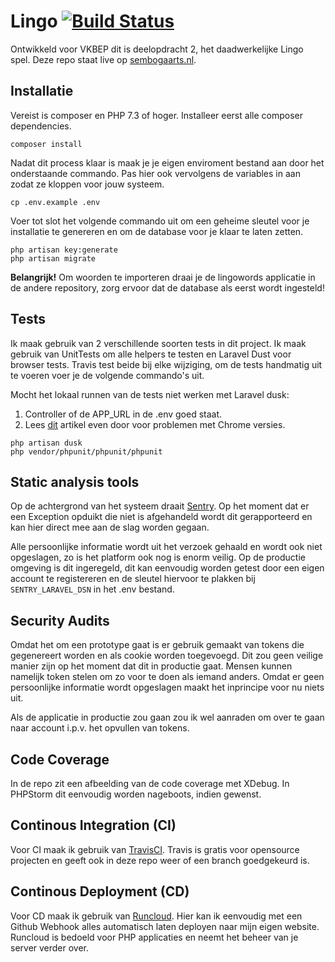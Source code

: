 # Lingo [![Build Status](https://travis-ci.org/sembogaarts/lingogame.svg?branch=master)](https://travis-ci.org/sembogaarts/lingogame)
Ontwikkeld voor VKBEP dit is deelopdracht 2, het daadwerkelijke Lingo spel. Deze repo staat live op [sembogaarts.nl](http://lingo.sembogaarts.nl).

## Installatie
Vereist is composer en PHP 7.3 of hoger. Installeer eerst alle composer dependencies.

```$xslt
composer install
```

Nadat dit process klaar is maak je je eigen enviroment bestand aan door het onderstaande commando. Pas hier ook vervolgens de variables in aan zodat ze kloppen voor jouw systeem.

```$xslt
cp .env.example .env
```

Voer tot slot het volgende commando uit om een geheime sleutel voor je installatie te genereren en om de database voor je klaar te laten zetten.


```$xslt
php artisan key:generate
php artisan migrate
```

**Belangrijk!** Om woorden te importeren draai je de lingowords applicatie in de andere repository, zorg ervoor dat de database als eerst wordt ingesteld!

## Tests
Ik maak gebruik van 2 verschillende soorten tests in dit project. Ik maak gebruik van UnitTests om alle helpers te testen en Laravel Dust voor browser tests. Travis test beide bij elke wijziging, om de tests handmatig uit te voeren voer je de volgende commando's uit.

Mocht het lokaal runnen van de tests niet werken met Laravel dusk:

1. Controller of de APP_URL in de .env goed staat.
2. Lees [dit](https://ohseemedia.com/posts/laravel-dusk-error-chrome-version-must-be-between-70-and-73/) artikel even door voor problemen met Chrome versies. 

```$xslt
php artisan dusk
php vendor/phpunit/phpunit/phpunit
```

## Static analysis tools
Op de achtergrond van het systeem draait [Sentry](https://sentry.io/). Op het moment dat er een Exception opduikt die niet is afgehandeld wordt dit gerapporteerd en kan hier direct mee aan de slag worden gegaan.

Alle persoonlijke informatie wordt uit het verzoek gehaald en wordt ook niet opgeslagen, zo is het platform ook nog is enorm veilig. Op de productie omgeving is dit ingeregeld, dit kan eenvoudig worden getest door een eigen account te registereren en de sleutel hiervoor te plakken bij `SENTRY_LARAVEL_DSN` in het  .env bestand.

## Security Audits
Omdat het om een prototype gaat is er gebruik gemaakt van tokens die gegenereert worden en als cookie worden toegevoegd. Dit zou geen veilige manier zijn op het moment dat dit in productie gaat. Mensen kunnen namelijk token stelen om zo voor te doen als iemand anders. Omdat er geen persoonlijke informatie wordt opgeslagen maakt het inprincipe voor nu niets uit.

Als de applicatie in productie zou gaan zou ik wel aanraden om over te gaan naar account i.p.v. het opvullen van tokens.

## Code Coverage
In de repo zit een afbeelding van de code coverage met XDebug. In PHPStorm dit eenvoudig worden nageboots, indien gewenst.

## Continous Integration (CI)
Voor CI maak ik gebruik van [TravisCI](https://travis-ci.org/). Travis is gratis voor opensource projecten en geeft ook in deze repo weer of een branch goedgekeurd is.

## Continous Deployment (CD)
Voor CD maak ik gebruik van [Runcloud](https://runcloud.io/r/ayg5VqrgYX01). Hier kan ik eenvoudig met een Github Webhook alles automatisch laten deployen naar mijn eigen website. Runcloud is bedoeld voor PHP applicaties en neemt het beheer van je server verder over.
